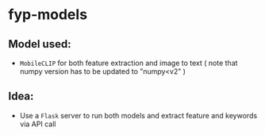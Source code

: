 # fyp-models

## Model used:
- `MobileCLIP` for both feature extraction and image to text
( note that numpy version has to be updated to "numpy<v2" )

## Idea:
- Use a `Flask` server to run both models and extract feature and keywords via API call



